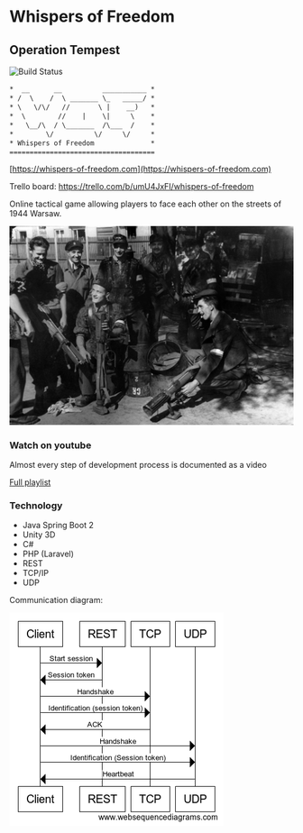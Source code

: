 # Whispers of Freedom

## Operation Tempest


![Build Status](https://travis-ci.com/ArchangelDesign/WhispersOfFreedom.svg?branch=master)

```(bash)
*  __      __          ___________ *
* /  \    /  \ _______ \_   _____/ *
* \   \/\/   //       \ |    __)   *
*  \        //    |    \|     \    *
*   \__/\  / \_______  /\___  /    *
*        \/          \/     \/     *
* Whispers of Freedom              *
====================================
```

[https://whispers-of-freedom.com](https://whispers-of-freedom.com)

Trello board: https://trello.com/b/umU4JxFI/whispers-of-freedom

Online tactical game allowing players to face each other on the streets of 1944 Warsaw.

![alt text](https://github.com/ArchangelDesign/WhispersOfFreedom/blob/master/__admin/public/img/Warsaw_Uprising_-_Baon_Czata_with_PIAT_guns.jpg)

### Watch on youtube

Almost every step of development process is documented as a video

[Full playlist](https://www.youtube.com/playlist?list=PLbaAAg7kQaeGxsT3mtIoBC3eHiZrf86BW)

### Technology

- Java Spring Boot 2
- Unity 3D
- C#
- PHP (Laravel)
- REST
- TCP/IP
- UDP

Communication diagram:

![alt text](https://github.com/ArchangelDesign/WhispersOfFreedom/blob/master/__website/img/WOF-communication.png)